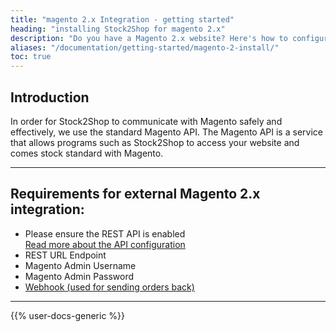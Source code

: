 ```yaml
---
title: "magento 2.x Integration - getting started"
heading: "installing Stock2Shop for magento 2.x"
description: "Do you have a Magento 2.x website? Here's how to configure your Magento 2.x website and set up the REST API for Stock2Shop to sync product data and orders."
aliases: "/documentation/getting-started/magento-2-install/"
toc: true
---
```


## Introduction

In order for Stock2Shop to communicate with Magento safely and effectively, we use the standard Magento API. The Magento API is a service that allows programs such as Stock2Shop to access your website and comes stock standard with Magento.

---

## Requirements for external Magento 2.x integration:

*   Please ensure the REST API is enabled  
    [Read more about the API configuration](https://devdocs.magento.com/guides/v2.0/rest/bk-rest.html "Magento 2.x REST API Module")
*   REST URL Endpoint
*   Magento Admin Username
*   Magento Admin Password
*   [Webhook (used for sending orders back)](https://github.com/stock2shop/magento2_module_webhook "Magento 2.x Webhook Module")
  
---

{{% user-docs-generic %}}